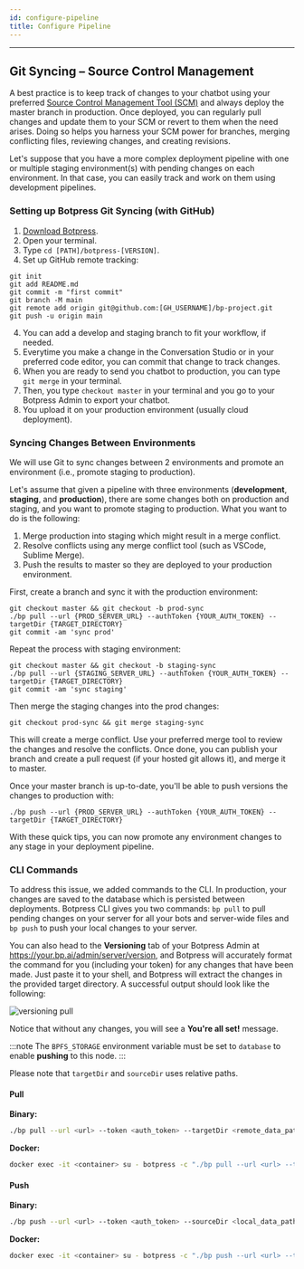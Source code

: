 ```yaml
---
id: configure-pipeline
title: Configure Pipeline
---
```


---

## Git Syncing – Source Control Management

A best practice is to keep track of changes to your chatbot using your preferred [Source Control Management Tool (SCM)](https://www.softwaretestinghelp.com/version-control-software/) and always deploy the master branch in production. Once deployed, you can regularly pull changes and update them to your SCM or revert to them when the need arises. Doing so helps you harness your SCM power for branches, merging conflicting files, reviewing changes, and creating revisions.

Let's suppose that you have a more complex deployment pipeline with one or multiple staging environment(s) with pending changes on each environment. In that case, you can easily track and work on them using development pipelines.

### Setting up Botpress Git Syncing (with GitHub)

1. [Download Botpress](https://botpress.com/download).
2. Open your terminal.
3. Type `cd [PATH]/botpress-[VERSION]`.
4. Set up GitHub remote tracking:

```
git init
git add README.md
git commit -m "first commit"
git branch -M main
git remote add origin git@github.com:[GH_USERNAME]/bp-project.git
git push -u origin main
```

4. You can add a develop and staging branch to fit your workflow, if needed.
5. Everytime you make a change in the Conversation Studio or in your preferred code editor, you can commit that change to track changes.
6. When you are ready to send you chatbot to production, you can type `git merge` in your terminal.
7. Then, you type `checkout master` in your terminal and you go to your Botpress Admin to export your chatbot.
8. You upload it on your production environment (usually cloud deployment).

### Syncing Changes Between Environments

We will use Git to sync changes between 2 environments and promote an environment (i.e., promote staging to production).

Let's assume that given a pipeline with three environments (**development**, **staging**, and **production**), there are some changes both on production and staging, and you want to promote staging to production. What you want to do is the following:

1. Merge production into staging which might result in a merge conflict.
2. Resolve conflicts using any merge conflict tool (such as VSCode, Sublime Merge).
3. Push the results to master so they are deployed to your production environment.

First, create a branch and sync it with the production environment:

```
git checkout master && git checkout -b prod-sync
./bp pull --url {PROD_SERVER_URL} --authToken {YOUR_AUTH_TOKEN} --targetDir {TARGET_DIRECTORY}
git commit -am 'sync prod'
```

Repeat the process with staging environment:

```
git checkout master && git checkout -b staging-sync
./bp pull --url {STAGING_SERVER_URL} --authToken {YOUR_AUTH_TOKEN} --targetDir {TARGET_DIRECTORY}
git commit -am 'sync staging'
```

Then merge the staging changes into the prod changes:

`git checkout prod-sync && git merge staging-sync`

This will create a merge conflict. Use your preferred merge tool to review the changes and resolve the conflicts. Once done, you can publish your branch and create a pull request (if your hosted git allows it), and merge it to master.

Once your master branch is up-to-date, you'll be able to push versions the changes to production with:

`./bp push --url {PROD_SERVER_URL} --authToken {YOUR_AUTH_TOKEN} --targetDir {TARGET_DIRECTORY}`

With these quick tips, you can now promote any environment changes to any stage in your deployment pipeline.

### CLI Commands

To address this issue, we added commands to the CLI. In production, your changes are saved to the database which is persisted between deployments. Botpress CLI gives you two commands: `bp pull` to pull pending changes on your server for all your bots and server-wide files and `bp push` to push your local changes to your server.

You can also head to the **Versioning** tab of your Botpress Admin at https://your.bp.ai/admin/server/version, and Botpress will accurately format the command for you (including your token) for any changes that have been made. Just paste it to your shell, and Botpress will extract the changes in the provided target directory. A successful output should look like the following:

![versioning pull](/assets/versioning-pull.png)

Notice that without any changes, you will see a **You're all set!** message.

:::note
The `BPFS_STORAGE` environment variable must be set to `database` to enable **pushing** to this node.
:::

Please note that `targetDir` and `sourceDir` uses relative paths.

#### Pull

**Binary:**

```bash
./bp pull --url <url> --token <auth_token> --targetDir <remote_data_path>
```

**Docker:**

```bash
docker exec -it <container> su - botpress -c "./bp pull --url <url> --token <auth_token> --targetDir <remote_data_path>"
```

#### Push

**Binary:**

```bash
./bp push --url <url> --token <auth_token> --sourceDir <local_data_path>
```

**Docker:**

```bash
docker exec -it <container> su - botpress -c "./bp push --url <url> --token <auth_token> --sourceDir <local_data_path>"
```
